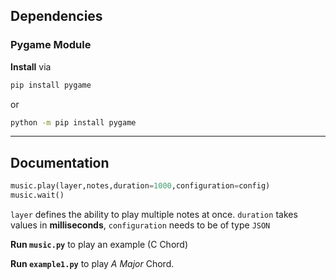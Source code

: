 ## Dependencies
### Pygame Module
__Install__ via
```cmd
pip install pygame
```
or
```cmd
python -m pip install pygame
```
---
## Documentation
```py
music.play(layer,notes,duration=1000,configuration=config)
music.wait()
```
`layer` defines the ability to play multiple notes at once. `duration` takes values in **milliseconds**, `configuration` needs to be of type `JSON`

**Run `music.py`** to play an example (C Chord)

**Run `example1.py`** to play _A Major_ Chord.